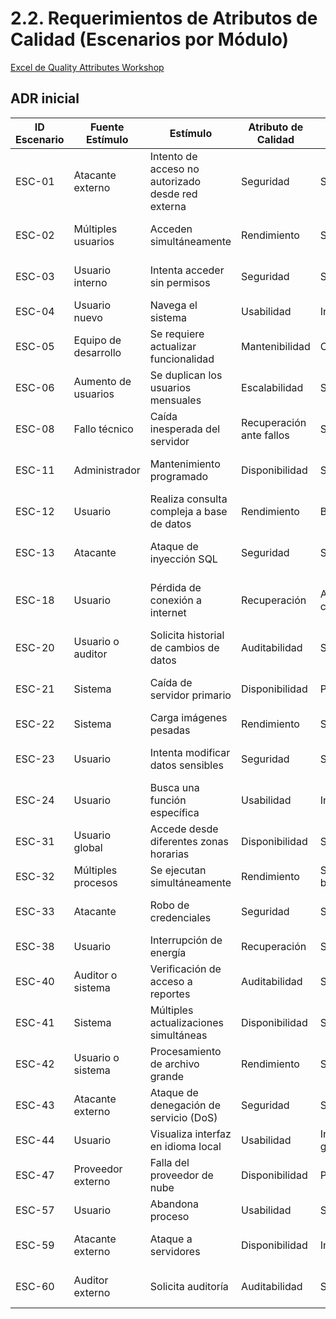 # 2.2. Requerimientos de Atributos de Calidad (Escenarios por Módulo)

[Excel de Quality Attributes Workshop](./qaw/QAW%20Grupo%204.xlsx)

## ADR inicial

| ID Escenario | Fuente Estímulo      | Estímulo                                          | Atributo de Calidad      | Artefacto          | Entorno    | Respuesta                                             | Medida de Respuesta                       | Comentario |
| ------------ | -------------------- | ------------------------------------------------- | ------------------------ | ------------------ | ---------- | ----------------------------------------------------- | ----------------------------------------- | ---------- |
| ESC-01       | Atacante externo     | Intento de acceso no autorizado desde red externa | Seguridad                | Sistema            | Producción | Detecta el intento, bloquea conexión, registra evento | Intento bloqueado y registrado            |            |
| ESC-02       | Múltiples usuarios   | Acceden simultáneamente                           | Rendimiento              | Sistema            | Producción | Responde en menos de 2 segundos                       | Tiempo < 2 segundos                       |            |
| ESC-03       | Usuario interno      | Intenta acceder sin permisos                      | Seguridad                | Sistema            | Producción | Acceso denegado con alerta                            | Acceso denegado, alerta generada          |            |
| ESC-04       | Usuario nuevo        | Navega el sistema                                 | Usabilidad               | Interfaz           | Testing    | Usa el sistema sin capacitación                       | Tiempo de aprendizaje nulo                |            |
| ESC-05       | Equipo de desarrollo | Se requiere actualizar funcionalidad              | Mantenibilidad           | Código             | Desarrollo | Cambios sin afectar otras funciones                   | Cambios aislados exitosos                 |            |
| ESC-06       | Aumento de usuarios  | Se duplican los usuarios mensuales                | Escalabilidad            | Sistema            | Producción | Mantiene tiempos de respuesta                         | Tiempo constante ante crecimiento         |            |
| ESC-08       | Fallo técnico        | Caída inesperada del servidor                     | Recuperación ante fallos | Sistema            | Producción | Se restablece en 5 minutos                            | Tiempo de recuperación < 5 minutos        |            |
| ESC-11       | Administrador        | Mantenimiento programado                          | Disponibilidad           | Sistema            | Producción | Funciones críticas disponibles                        | Servicios críticos activos                |            |
| ESC-12       | Usuario              | Realiza consulta compleja a base de datos         | Rendimiento              | Base de datos      | Producción | Tiempo de respuesta < 3 segundos                      | Tiempo < 3 segundos                       |            |
| ESC-13       | Atacante             | Ataque de inyección SQL                           | Seguridad                | Sistema            | Producción | Solicitud bloqueada automáticamente                   | Solicitud inválida bloqueada              |            |
| ESC-18       | Usuario              | Pérdida de conexión a internet                    | Recuperación             | Aplicación cliente | Producción | Datos no se pierden y se sincronizan al reconectar    | Sincronización exitosa tras reconexión    |            |
| ESC-20       | Usuario o auditor    | Solicita historial de cambios de datos            | Auditabilidad            | Sistema            | Producción | Muestra historial con usuario y fecha                 | Datos trazables por usuario y fecha       |            |
| ESC-21       | Sistema              | Caída de servidor primario                        | Disponibilidad           | Plataforma         | Producción | Activa servidor de respaldo                           | Backup operativo inmediato                |            |
| ESC-22       | Sistema              | Carga imágenes pesadas                            | Rendimiento              | Sistema web        | Producción | Renderizado sin demoras                               | Render < 2 segundos                       |            |
| ESC-23       | Usuario              | Intenta modificar datos sensibles                 | Seguridad                | Sistema            | Producción | Solicita autenticación reforzada                      | Doble autenticación requerida             |            |
| ESC-24       | Usuario              | Busca una función específica                      | Usabilidad               | Interfaz           | Producción | Encuentra en < 5 segundos                             | Tiempo de búsqueda < 5 segundos           |            |
| ESC-31       | Usuario global       | Accede desde diferentes zonas horarias            | Disponibilidad           | Sistema            | Producción | Sistema está disponible 24/7                          | Acceso sin interrupciones                 |            |
| ESC-32       | Múltiples procesos   | Se ejecutan simultáneamente                       | Rendimiento              | Sistema backend    | Producción | Sistema no se ralentiza                               | CPU estable, sin demoras                  |            |
| ESC-33       | Atacante             | Robo de credenciales                              | Seguridad                | Sistema            | Producción | Cierre de sesión en todos los dispositivos            | Sesiones finalizadas automáticamente      |            |
| ESC-38       | Usuario              | Interrupción de energía                           | Recuperación             | Sistema local      | Producción | Datos guardados automáticamente                       | Pérdida de datos nula                     |            |
| ESC-40       | Auditor o sistema    | Verificación de acceso a reportes                 | Auditabilidad            | Sistema            | Producción | Logs disponibles por rol y hora                       | Registros completos                       |            |
| ESC-41       | Sistema              | Múltiples actualizaciones simultáneas             | Disponibilidad           | Sistema            | Testing    | No afecta servicios en línea                          | Servicios activos durante actualizaciones |            |
| ESC-42       | Usuario o sistema    | Procesamiento de archivo grande                   | Rendimiento              | Sistema            | Producción | Proceso completado en tiempo esperado                 | Tiempo < umbral definido                  |            |
| ESC-43       | Atacante externo     | Ataque de denegación de servicio (DoS)            | Seguridad                | Sistema            | Producción | Mitiga automáticamente                                | Servicio no interrumpido                  |            |
| ESC-44       | Usuario              | Visualiza interfaz en idioma local                | Usabilidad               | Interfaz gráfica   | Producción | Comprende los mensajes                                | Idioma local aplicado                     |            |
| ESC-47       | Proveedor externo    | Falla del proveedor de nube                       | Disponibilidad           | Plataforma         | Producción | Redirección a servidor alternativo                    | Servicio mantenido                        |            |
| ESC-57       | Usuario              | Abandona proceso                                  | Usabilidad               | Sistema            | Producción | Guarda progreso automáticamente                       | Reanudación sin pérdida                   |            |
| ESC-59       | Atacante externo     | Ataque a servidores                               | Disponibilidad           | Infraestructura    | Producción | Activación de nodos redundantes                       | Continuidad del servicio                  |            |
| ESC-60       | Auditor externo      | Solicita auditoría                                | Auditabilidad            | Sistema            | Producción | Exporta informe en PDF                                | Informe entregado completo                |            |
